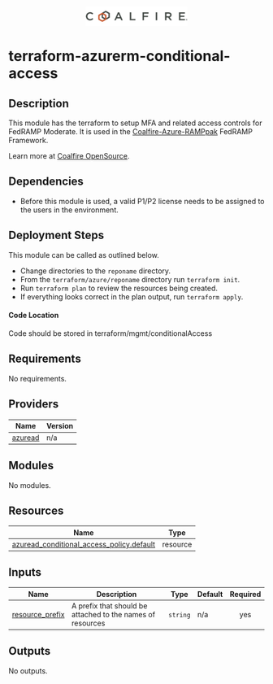 <div align="center">
<img src="coalfire_logo.png" width="200">

</div>

# terraform-azurerm-conditional-access

## Description

This module has the terraform to setup MFA and related access controls for FedRAMP Moderate. It is used in the [Coalfire-Azure-RAMPpak](https://github.com/Coalfire-CF/Coalfire-Azure-RAMPpak) FedRAMP Framework. 

Learn more at [Coalfire OpenSource](https://coalfire.com/opensource).

## Dependencies

- Before this module is used, a valid P1/P2 license needs to be assigned to the users in the environment.

## Deployment Steps

This module can be called as outlined below.

- Change directories to the `reponame` directory.
- From the `terraform/azure/reponame` directory run `terraform init`.
- Run `terraform plan` to review the resources being created.
- If everything looks correct in the plan output, run `terraform apply`.

#### Code Location

Code should be stored in terraform/mgmt/conditionalAccess

<!-- BEGIN_TF_DOCS -->
## Requirements

No requirements.

## Providers

| Name | Version |
|------|---------|
| <a name="provider_azuread"></a> [azuread](#provider\_azuread) | n/a |

## Modules

No modules.

## Resources

| Name | Type |
|------|------|
| [azuread_conditional_access_policy.default](https://registry.terraform.io/providers/hashicorp/azuread/latest/docs/resources/conditional_access_policy) | resource |

## Inputs

| Name | Description | Type | Default | Required |
|------|-------------|------|---------|:--------:|
| <a name="input_resource_prefix"></a> [resource\_prefix](#input\_resource\_prefix) | A prefix that should be attached to the names of resources | `string` | n/a | yes |

## Outputs

No outputs.
<!-- END_TF_DOCS -->